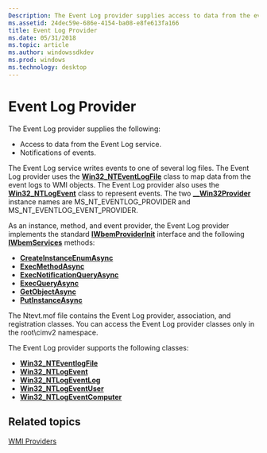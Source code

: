 ```yaml
---
Description: The Event Log provider supplies access to data from the event log service, and notification of events.
ms.assetid: 24dec59e-686e-4154-ba08-e8fe613fa166
title: Event Log Provider
ms.date: 05/31/2018
ms.topic: article
ms.author: windowssdkdev
ms.prod: windows
ms.technology: desktop
---
```


# Event Log Provider

The Event Log provider supplies the following:

-   Access to data from the Event Log service.
-   Notifications of events.

The Event Log service writes events to one of several log files. The Event Log provider uses the [**Win32\_NTEventLogFile**](win32-nteventlogfile.md) class to map data from the event logs to WMI objects. The Event Log provider also uses the [**Win32\_NTLogEvent**](win32-ntlogevent.md) class to represent events. The two [**\_\_Win32Provider**](https://msdn.microsoft.com/library/aa394688) instance names are MS\_NT\_EVENTLOG\_PROVIDER and MS\_NT\_EVENTLOG\_EVENT\_PROVIDER.

As an instance, method, and event provider, the Event Log provider implements the standard [**IWbemProviderInit**](https://msdn.microsoft.com/library/aa391853) interface and the following [**IWbemServices**](https://msdn.microsoft.com/library/aa392093) methods:

-   [**CreateInstanceEnumAsync**](https://msdn.microsoft.com/library/aa392098)
-   [**ExecMethodAsync**](https://msdn.microsoft.com/library/aa392104)
-   [**ExecNotificationQueryAsync**](https://msdn.microsoft.com/library/aa392106)
-   [**ExecQueryAsync**](https://msdn.microsoft.com/library/aa392108)
-   [**GetObjectAsync**](https://msdn.microsoft.com/library/aa392110)
-   [**PutInstanceAsync**](https://msdn.microsoft.com/library/aa392116)

The Ntevt.mof file contains the Event Log provider, association, and registration classes. You can access the Event Log provider classes only in the root\\cimv2 namespace.

The Event Log provider supports the following classes:

-   [**Win32\_NTEventlogFile**](win32-nteventlogfile.md)
-   [**Win32\_NTLogEvent**](win32-ntlogevent.md)
-   [**Win32\_NTLogEventLog**](win32-ntlogeventlog.md)
-   [**Win32\_NTLogEventUser**](win32-ntlogeventuser.md)
-   [**Win32\_NTLogEventComputer**](win32-ntlogeventcomputer.md)

## Related topics

<dl> <dt>

[WMI Providers](https://msdn.microsoft.com/library/aa394570)
</dt> </dl>

 

 



